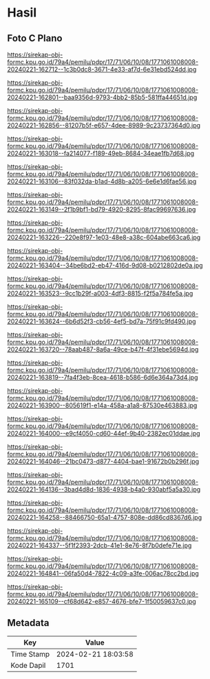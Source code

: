 # Hasil

## Foto C Plano

https://sirekap-obj-formc.kpu.go.id/79a4/pemilu/pdpr/17/71/06/10/08/1771061008008-20240221-162712--1c3b0dc8-3671-4e33-af7d-6e31ebd524dd.jpg

https://sirekap-obj-formc.kpu.go.id/79a4/pemilu/pdpr/17/71/06/10/08/1771061008008-20240221-162801--baa9356d-9793-4bb2-85b5-581ffa44651d.jpg

https://sirekap-obj-formc.kpu.go.id/79a4/pemilu/pdpr/17/71/06/10/08/1771061008008-20240221-162856--81207b5f-e657-4dee-8989-9c23737364d0.jpg

https://sirekap-obj-formc.kpu.go.id/79a4/pemilu/pdpr/17/71/06/10/08/1771061008008-20240221-163018--fa214077-f189-49eb-8684-34eae1fb7d68.jpg

https://sirekap-obj-formc.kpu.go.id/79a4/pemilu/pdpr/17/71/06/10/08/1771061008008-20240221-163106--83f032da-b1ad-4d8b-a205-6e6e1d6fae56.jpg

https://sirekap-obj-formc.kpu.go.id/79a4/pemilu/pdpr/17/71/06/10/08/1771061008008-20240221-163149--2f1b9bf1-bd79-4920-8295-8fac99697636.jpg

https://sirekap-obj-formc.kpu.go.id/79a4/pemilu/pdpr/17/71/06/10/08/1771061008008-20240221-163226--220e8f97-1e03-48e8-a38c-604abe663ca6.jpg

https://sirekap-obj-formc.kpu.go.id/79a4/pemilu/pdpr/17/71/06/10/08/1771061008008-20240221-163404--34be6bd2-eb47-416d-9d08-b0212802de0a.jpg

https://sirekap-obj-formc.kpu.go.id/79a4/pemilu/pdpr/17/71/06/10/08/1771061008008-20240221-163523--9cc1b29f-a003-4df3-8815-f2f5a784fe5a.jpg

https://sirekap-obj-formc.kpu.go.id/79a4/pemilu/pdpr/17/71/06/10/08/1771061008008-20240221-163624--6b6d52f3-cb56-4ef5-bd7a-75f91c9fd490.jpg

https://sirekap-obj-formc.kpu.go.id/79a4/pemilu/pdpr/17/71/06/10/08/1771061008008-20240221-163720--78aab487-8a6a-49ce-b47f-4f31ebe5694d.jpg

https://sirekap-obj-formc.kpu.go.id/79a4/pemilu/pdpr/17/71/06/10/08/1771061008008-20240221-163819--7fa4f3eb-8cea-4618-b586-6d6e364a73d4.jpg

https://sirekap-obj-formc.kpu.go.id/79a4/pemilu/pdpr/17/71/06/10/08/1771061008008-20240221-163900--805619f1-e14a-458a-a1a8-87530e463883.jpg

https://sirekap-obj-formc.kpu.go.id/79a4/pemilu/pdpr/17/71/06/10/08/1771061008008-20240221-164000--e9cf4050-cd60-44ef-9b40-2382ec01ddae.jpg

https://sirekap-obj-formc.kpu.go.id/79a4/pemilu/pdpr/17/71/06/10/08/1771061008008-20240221-164046--21bc0473-d877-4404-bae1-91672b0b296f.jpg

https://sirekap-obj-formc.kpu.go.id/79a4/pemilu/pdpr/17/71/06/10/08/1771061008008-20240221-164136--3bad4d8d-1836-4938-b4a0-930abf5a5a30.jpg

https://sirekap-obj-formc.kpu.go.id/79a4/pemilu/pdpr/17/71/06/10/08/1771061008008-20240221-164258--88466750-65a1-4757-808e-dd86cd8367d6.jpg

https://sirekap-obj-formc.kpu.go.id/79a4/pemilu/pdpr/17/71/06/10/08/1771061008008-20240221-164337--5f1f2393-2dcb-41e1-8e76-8f7b0defe71e.jpg

https://sirekap-obj-formc.kpu.go.id/79a4/pemilu/pdpr/17/71/06/10/08/1771061008008-20240221-164841--06fa50d4-7822-4c09-a3fe-006ac78cc2bd.jpg

https://sirekap-obj-formc.kpu.go.id/79a4/pemilu/pdpr/17/71/06/10/08/1771061008008-20240221-165109--cf68d642-e857-4676-bfe7-1f50059637c0.jpg


## Metadata

| Key        | Value               |
| ---------- | ------------------- |
| Time Stamp | 2024-02-21 18:03:58 |
| Kode Dapil | 1701                |



